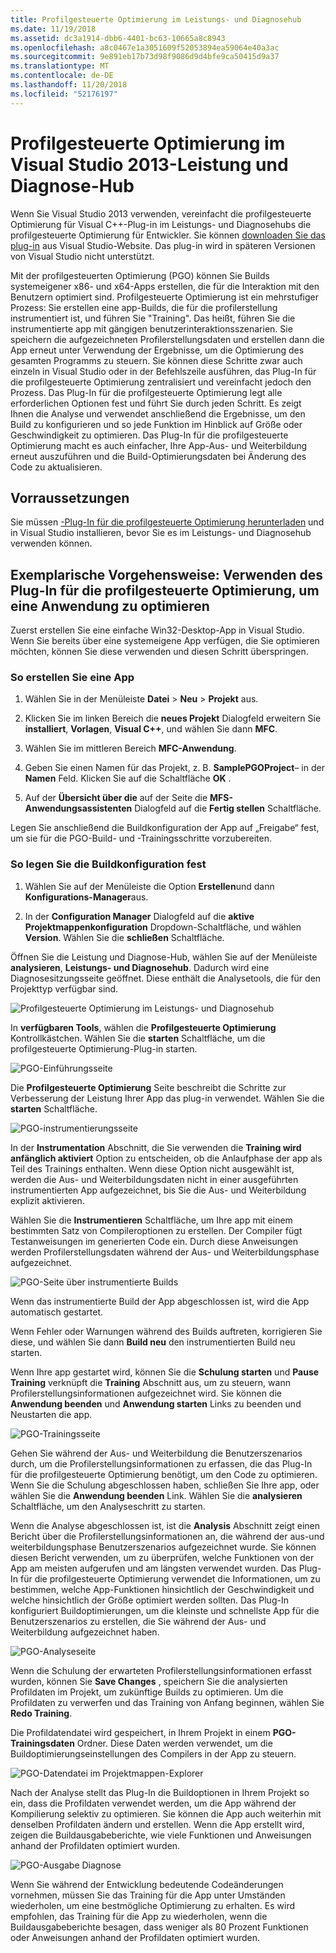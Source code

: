 ```yaml
---
title: Profilgesteuerte Optimierung im Leistungs- und Diagnosehub
ms.date: 11/19/2018
ms.assetid: dc3a1914-dbb6-4401-bc63-10665a8c8943
ms.openlocfilehash: a8c0467e1a3051609f52053894ea59064e40a3ac
ms.sourcegitcommit: 9e891eb17b73d98f9086d9d4bfe9ca50415d9a37
ms.translationtype: MT
ms.contentlocale: de-DE
ms.lasthandoff: 11/20/2018
ms.locfileid: "52176197"
---
```

# <a name="profile-guided-optimization-in-the-visual-studio-2013-performance-and-diagnostics-hub"></a>Profilgesteuerte Optimierung im Visual Studio 2013-Leistung und Diagnose-Hub

Wenn Sie Visual Studio 2013 verwenden, vereinfacht die profilgesteuerte Optimierung für Visual C++-Plug-in im Leistungs- und Diagnosehubs die profilgesteuerte Optimierung für Entwickler. Sie können [downloaden Sie das plug-in](https://marketplace.visualstudio.com/items?itemName=ProfileGuidedOptimizationTeam.ProfileGuidedOptimizationforVisualC) aus Visual Studio-Website. Das plug-in wird in späteren Versionen von Visual Studio nicht unterstützt.

Mit der profilgesteuerten Optimierung (PGO) können Sie Builds systemeigener x86- und x64-Apps erstellen, die für die Interaktion mit den Benutzern optimiert sind. Profilgesteuerte Optimierung ist ein mehrstufiger Prozess: Sie erstellen eine app-Builds, die für die profilerstellung instrumentiert ist, und führen Sie "Training". Das heißt, führen Sie die instrumentierte app mit gängigen benutzerinteraktionsszenarien. Sie speichern die aufgezeichneten Profilerstellungsdaten und erstellen dann die App erneut unter Verwendung der Ergebnisse, um die Optimierung des gesamten Programms zu steuern. Sie können diese Schritte zwar auch einzeln in Visual Studio oder in der Befehlszeile ausführen, das Plug-In für die profilgesteuerte Optimierung zentralisiert und vereinfacht jedoch den Prozess. Das Plug-In für die profilgesteuerte Optimierung legt alle erforderlichen Optionen fest und führt Sie durch jeden Schritt. Es zeigt Ihnen die Analyse und verwendet anschließend die Ergebnisse, um den Build zu konfigurieren und so jede Funktion im Hinblick auf Größe oder Geschwindigkeit zu optimieren. Das Plug-In für die profilgesteuerte Optimierung macht es auch einfacher, Ihre App-Aus- und Weiterbildung erneut auszuführen und die Build-Optimierungsdaten bei Änderung des Code zu aktualisieren.

## <a name="prerequisites"></a>Vorraussetzungen

Sie müssen [-Plug-In für die profilgesteuerte Optimierung herunterladen](https://marketplace.visualstudio.com/items?itemName=ProfileGuidedOptimizationTeam.ProfileGuidedOptimizationforVisualC) und in Visual Studio installieren, bevor Sie es im Leistungs- und Diagnosehub verwenden können.

## <a name="walkthrough-using-the-pgo-plug-in-to-optimize-an-app"></a>Exemplarische Vorgehensweise: Verwenden des Plug-In für die profilgesteuerte Optimierung, um eine Anwendung zu optimieren

Zuerst erstellen Sie eine einfache Win32-Desktop-App in Visual Studio. Wenn Sie bereits über eine systemeigene App verfügen, die Sie optimieren möchten, können Sie diese verwenden und diesen Schritt überspringen.

### <a name="to-create-an-app"></a>So erstellen Sie eine App

1. Wählen Sie in der Menüleiste **Datei** > **Neu** > **Projekt** aus.

1. Klicken Sie im linken Bereich die **neues Projekt** Dialogfeld erweitern Sie **installiert**, **Vorlagen**, **Visual C++**, und wählen Sie dann  **MFC**.

1. Wählen Sie im mittleren Bereich **MFC-Anwendung**.

1. Geben Sie einen Namen für das Projekt, z. B. **SamplePGOProject**– in der **Namen** Feld. Klicken Sie auf die Schaltfläche **OK** .

1. Auf der **Übersicht über die** auf der Seite die **MFS-Anwendungsassistenten** Dialogfeld auf die **Fertig stellen** Schaltfläche.

Legen Sie anschließend die Buildkonfiguration der App auf „Freigabe“ fest, um sie für die PGO-Build- und -Trainingsschritte vorzubereiten.

### <a name="to-set-the-build-configuration"></a>So legen Sie die Buildkonfiguration fest

1. Wählen Sie auf der Menüleiste die Option **Erstellen**und dann **Konfigurations-Manager**aus.

1. In der **Configuration Manager** Dialogfeld auf die **aktive Projektmappenkonfiguration** Dropdown-Schaltfläche, und wählen **Version**. Wählen Sie die **schließen** Schaltfläche.

Öffnen Sie die Leistung und Diagnose-Hub, wählen Sie auf der Menüleiste **analysieren**, **Leistungs- und Diagnosehub**. Dadurch wird eine Diagnosesitzungsseite geöffnet. Diese enthält die Analysetools, die für den Projekttyp verfügbar sind.

![Profilgesteuerte Optimierung im Leistungs- und Diagnosehub](../../build/reference/media/pgofig0hub.png "PGO im Leistungs- und Diagnosehub")

In **verfügbaren Tools**, wählen die **Profilgesteuerte Optimierung** Kontrollkästchen. Wählen Sie die **starten** Schaltfläche, um die profilgesteuerte Optimierung-Plug-in starten.

![PGO-Einführungsseite](../../build/reference/media/pgofig1start.png "PGO-Einführungsseite")

Die **Profilgesteuerte Optimierung** Seite beschreibt die Schritte zur Verbesserung der Leistung Ihrer App das plug-in verwendet. Wählen Sie die **starten** Schaltfläche.

![PGO-instrumentierungsseite](../../build/reference/media/pgofig2instrument.png "PGO-instrumentierungsseite")

In der **Instrumentation** Abschnitt, die Sie verwenden die **Training wird anfänglich aktiviert** Option zu entscheiden, ob die Anlaufphase der app als Teil des Trainings enthalten. Wenn diese Option nicht ausgewählt ist, werden die Aus- und Weiterbildungsdaten nicht in einer ausgeführten instrumentierten App aufgezeichnet, bis Sie die Aus- und Weiterbildung explizit aktivieren.

Wählen Sie die **Instrumentieren** Schaltfläche, um Ihre app mit einem bestimmten Satz von Compileroptionen zu erstellen. Der Compiler fügt Testanweisungen im generierten Code ein. Durch diese Anweisungen werden Profilerstellungsdaten während der Aus- und Weiterbildungsphase aufgezeichnet.

![PGO-Seite über instrumentierte Builds](../../build/reference/media/pgofig3build.PNG "PGO-Seite über instrumentierte Builds")

Wenn das instrumentierte Build der App abgeschlossen ist, wird die App automatisch gestartet.

Wenn Fehler oder Warnungen während des Builds auftreten, korrigieren Sie diese, und wählen Sie dann **Build neu** den instrumentierten Build neu starten.

Wenn Ihre app gestartet wird, können Sie die **Schulung starten** und **Pause Training** verknüpft die **Training** Abschnitt aus, um zu steuern, wann Profilerstellungsinformationen aufgezeichnet wird. Sie können die **Anwendung beenden** und **Anwendung starten** Links zu beenden und Neustarten die app.

![PGO-Trainingsseite](../../build/reference/media/pgofig4training.PNG "PGO-Trainingsseite")

Gehen Sie während der Aus- und Weiterbildung die Benutzerszenarios durch, um die Profilerstellungsinformationen zu erfassen, die das Plug-In für die profilgesteuerte Optimierung benötigt, um den Code zu optimieren. Wenn Sie die Schulung abgeschlossen haben, schließen Sie Ihre app, oder wählen Sie die **Anwendung beenden** Link. Wählen Sie die **analysieren** Schaltfläche, um den Analyseschritt zu starten.

Wenn die Analyse abgeschlossen ist, ist die **Analysis** Abschnitt zeigt einen Bericht über die Profilerstellungsinformationen an, die während der aus-und weiterbildungsphase Benutzerszenarios aufgezeichnet wurde. Sie können diesen Bericht verwenden, um zu überprüfen, welche Funktionen von der App am meisten aufgerufen und am längsten verwendet wurden. Das Plug-In für die profilgesteuerte Optimierung verwendet die Informationen, um zu bestimmen, welche App-Funktionen hinsichtlich der Geschwindigkeit und welche hinsichtlich der Größe optimiert werden sollten. Das Plug-In konfiguriert Buildoptimierungen, um die kleinste und schnellste App für die Benutzerszenarios zu erstellen, die Sie während der Aus- und Weiterbildung aufgezeichnet haben.

![PGO-Analyseseite](../../build/reference/media/pgofig5analyze.png "PGO-Analyseseite")

Wenn die Schulung der erwarteten Profilerstellungsinformationen erfasst wurden, können Sie **Save Changes** , speichern Sie die analysierten Profildaten im Projekt, um zukünftige Builds zu optimieren. Um die Profildaten zu verwerfen und das Training von Anfang beginnen, wählen Sie **Redo Training**.

Die Profildatendatei wird gespeichert, in Ihrem Projekt in einem **PGO-Trainingsdaten** Ordner. Diese Daten werden verwendet, um die Buildoptimierungseinstellungen des Compilers in der App zu steuern.

![PGO-Datendatei im Projektmappen-Explorer](../../build/reference/media/pgofig6data.png "PGO-Datendatei im Projektmappen-Explorer")

Nach der Analyse stellt das Plug-In die Buildoptionen in Ihrem Projekt so ein, dass die Profildaten verwendet werden, um die App während der Kompilierung selektiv zu optimieren. Sie können die App auch weiterhin mit denselben Profildaten ändern und erstellen. Wenn die App erstellt wird, zeigen die Buildausgabeberichte, wie viele Funktionen und Anweisungen anhand der Profildaten optimiert wurden.

![PGO-Ausgabe Diagnose](../../build/reference/media/pgofig7diagnostics.png "PGO Ausgabe der Diagnose")

Wenn Sie während der Entwicklung bedeutende Codeänderungen vornehmen, müssen Sie das Training für die App unter Umständen wiederholen, um eine bestmögliche Optimierung zu erhalten. Es wird empfohlen, das Training für die App zu wiederholen, wenn die Buildausgabeberichte besagen, dass weniger als 80 Prozent Funktionen oder Anweisungen anhand der Profildaten optimiert wurden.
